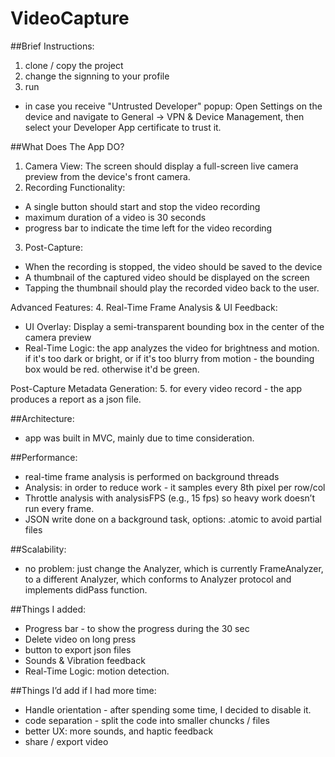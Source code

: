 # VideoCapture

##Brief Instructions:
1. clone / copy the project
2. change the signning to your profile
3. run

* in case you receive "Untrusted Developer" popup:
Open Settings on the device and navigate to General -> VPN & Device Management, then select your Developer App certificate to trust it.

##What Does The App DO?
1. Camera View: The screen should display a full-screen live camera preview from the device's front camera.
2. Recording Functionality:
  - A single button should start and stop the video recording
  - maximum duration of a video is 30 seconds
  - progress bar to indicate the time left for the video recording
3. Post-Capture:
- When the recording is stopped, the video should be saved to the device
- A thumbnail of the captured video should be displayed on the screen
- Tapping the thumbnail should play the recorded video back to the user.

Advanced Features:
4. Real-Time Frame Analysis & UI Feedback:
- UI Overlay: Display a semi-transparent bounding box in the center of the camera preview
- Real-Time Logic: the app analyzes the video for brightness and motion. if it's too dark or bright, or if it's too blurry from motion - the bounding box would be red. otherwise it'd be green.

Post-Capture Metadata Generation:
5. for every video record - the app produces a report as a json file.

##Architecture: 
- app was built in MVC, mainly due to time consideration.

##Performance:
- real-time frame analysis is performed on background threads
- Analysis: in order to reduce work - it samples every 8th pixel per row/col
- Throttle analysis with analysisFPS (e.g., 15 fps) so heavy work doesn’t run every frame.
- JSON write done on a background task, options: .atomic to avoid partial files

##Scalability:
- no problem: just change the Analyzer, which is currently FrameAnalyzer, to a different Analyzer, which conforms to Analyzer protocol and implements didPass function.

##Things I added: 
- Progress bar - to show the progress during the 30 sec 
- Delete video on long press
- button to export json files
- Sounds & Vibration feedback
- Real-Time Logic: motion detection.

##Things I’d add if I had more time:
- Handle orientation - after spending some time, I decided to disable it.
- code separation - split the code into smaller chuncks / files
- better UX: more sounds, and haptic feedback
- share / export video
